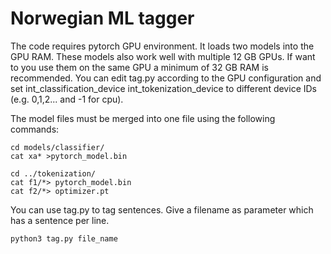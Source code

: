 # Norwegian ML tagger

The code requires pytorch GPU environment. It loads two models into the GPU RAM. These models also work well with multiple 12 GB GPUs. If want to you use them on the same GPU a minimum of 32 GB RAM is recommended. You can edit tag.py according to the GPU configuration and set int\_classification\_device int\_tokenization\_device to different device IDs (e.g. 0,1,2... and -1 for cpu).

The model files must be merged into one file using the following commands:

    cd models/classifier/
    cat xa* >pytorch_model.bin

    cd ../tokenization/
    cat f1/*> pytorch_model.bin
    cat f2/*> optimizer.pt

You can use tag.py to tag sentences. Give a filename as parameter which has a sentence per line.

    python3 tag.py file_name
